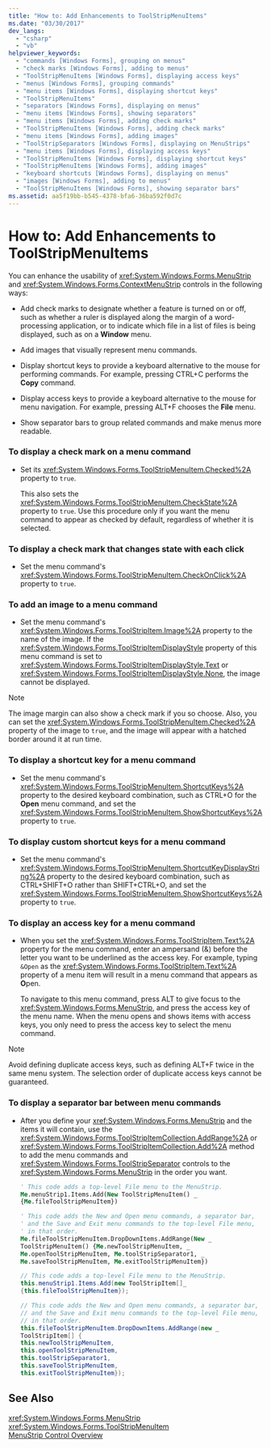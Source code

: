 ```yaml
---
title: "How to: Add Enhancements to ToolStripMenuItems"
ms.date: "03/30/2017"
dev_langs: 
  - "csharp"
  - "vb"
helpviewer_keywords: 
  - "commands [Windows Forms], grouping on menus"
  - "check marks [Windows Forms], adding to menus"
  - "ToolStripMenuItems [Windows Forms], displaying access keys"
  - "menus [Windows Forms], grouping commands"
  - "menu items [Windows Forms], displaying shortcut keys"
  - "ToolStripMenuItems"
  - "separators [Windows Forms], displaying on menus"
  - "menu items [Windows Forms], showing separators"
  - "menu items [Windows Forms], adding check marks"
  - "ToolStripMenuItems [Windows Forms], adding check marks"
  - "menu items [Windows Forms], adding images"
  - "ToolStripSeparators [Windows Forms], displaying on MenuStrips"
  - "menu items [Windows Forms], displaying access keys"
  - "ToolStripMenuItems [Windows Forms], displaying shortcut keys"
  - "ToolStripMenuItems [Windows Forms], adding images"
  - "keyboard shortcuts [Windows Forms], displaying on menus"
  - "images [Windows Forms], adding to menus"
  - "ToolStripMenuItems [Windows Forms], showing separator bars"
ms.assetid: aa5f19bb-b545-4378-bfa6-36ba592f0d7c
---
```

# How to: Add Enhancements to ToolStripMenuItems
You can enhance the usability of <xref:System.Windows.Forms.MenuStrip> and <xref:System.Windows.Forms.ContextMenuStrip> controls in the following ways:  
  
- Add check marks to designate whether a feature is turned on or off, such as whether a ruler is displayed along the margin of a word-processing application, or to indicate which file in a list of files is being displayed, such as on a **Window** menu.  
  
- Add images that visually represent menu commands.  
  
- Display shortcut keys to provide a keyboard alternative to the mouse for performing commands. For example, pressing CTRL+C performs the **Copy** command.  
  
- Display access keys to provide a keyboard alternative to the mouse for menu navigation. For example, pressing ALT+F chooses the **File** menu.  
  
- Show separator bars to group related commands and make menus more readable.  
  
### To display a check mark on a menu command  
  
- Set its <xref:System.Windows.Forms.ToolStripMenuItem.Checked%2A> property to `true`.  
  
   This also sets the <xref:System.Windows.Forms.ToolStripMenuItem.CheckState%2A> property to `true`. Use this procedure only if you want the menu command to appear as checked by default, regardless of whether it is selected.  
  
### To display a check mark that changes state with each click  
  
- Set the menu command's <xref:System.Windows.Forms.ToolStripMenuItem.CheckOnClick%2A> property to `true`.  
  
### To add an image to a menu command  
  
- Set the menu command's <xref:System.Windows.Forms.ToolStripItem.Image%2A> property to the name of the image. If the <xref:System.Windows.Forms.ToolStripItemDisplayStyle> property of this menu command is set to <xref:System.Windows.Forms.ToolStripItemDisplayStyle.Text> or <xref:System.Windows.Forms.ToolStripItemDisplayStyle.None>, the image cannot be displayed.  
  
> [!NOTE]
>  The image margin can also show a check mark if you so choose. Also, you can set the <xref:System.Windows.Forms.ToolStripMenuItem.Checked%2A> property of the image to `true`, and the image will appear with a hatched border around it at run time.  
  
### To display a shortcut key for a menu command  
  
- Set the menu command's <xref:System.Windows.Forms.ToolStripMenuItem.ShortcutKeys%2A> property to the desired keyboard combination, such as CTRL+O for the **Open** menu command, and set the <xref:System.Windows.Forms.ToolStripMenuItem.ShowShortcutKeys%2A> property to `true`.  
  
### To display custom shortcut keys for a menu command  
  
- Set the menu command's <xref:System.Windows.Forms.ToolStripMenuItem.ShortcutKeyDisplayString%2A> property to the desired keyboard combination, such as CTRL+SHIFT+O rather than SHIFT+CTRL+O, and set the <xref:System.Windows.Forms.ToolStripMenuItem.ShowShortcutKeys%2A> property to `true`.  
  
### To display an access key for a menu command  
  
- When you set the <xref:System.Windows.Forms.ToolStripItem.Text%2A> property for the menu command, enter an ampersand (&) before the letter you want to be underlined as the access key. For example, typing `&Open` as the <xref:System.Windows.Forms.ToolStripItem.Text%2A> property of a menu item will result in a menu command that appears as **O**pen.  
  
   To navigate to this menu command, press ALT to give focus to the <xref:System.Windows.Forms.MenuStrip>, and press the access key of the menu name. When the menu opens and shows items with access keys, you only need to press the access key to select the menu command.  
  
> [!NOTE]
>  Avoid defining duplicate access keys, such as defining ALT+F twice in the same menu system. The selection order of duplicate access keys cannot be guaranteed.  
  
### To display a separator bar between menu commands  
  
- After you define your <xref:System.Windows.Forms.MenuStrip> and the items it will contain, use the <xref:System.Windows.Forms.ToolStripItemCollection.AddRange%2A> or <xref:System.Windows.Forms.ToolStripItemCollection.Add%2A> method to add the menu commands and <xref:System.Windows.Forms.ToolStripSeparator> controls to the <xref:System.Windows.Forms.MenuStrip> in the order you want.  
  
  ```vb  
  ' This code adds a top-level File menu to the MenuStrip.  
  Me.menuStrip1.Items.Add(New ToolStripMenuItem() _  
  {Me.fileToolStripMenuItem})  
  
  ' This code adds the New and Open menu commands, a separator bar,   
  ' and the Save and Exit menu commands to the top-level File menu,   
  ' in that order.  
  Me.fileToolStripMenuItem.DropDownItems.AddRange(New _  
  ToolStripMenuItem() {Me.newToolStripMenuItem, _  
  Me.openToolStripMenuItem, Me.toolStripSeparator1, _  
  Me.saveToolStripMenuItem, Me.exitToolStripMenuItem})  
  ```  
  
  ```csharp  
  // This code adds a top-level File menu to the MenuStrip.  
  this.menuStrip1.Items.Add(new ToolStripItem[]_  
  {this.fileToolStripMenuItem});  
  
  // This code adds the New and Open menu commands, a separator bar,   
  // and the Save and Exit menu commands to the top-level File menu,   
  // in that order.  
  this.fileToolStripMenuItem.DropDownItems.AddRange(new _  
  ToolStripItem[] {  
  this.newToolStripMenuItem,  
  this.openToolStripMenuItem,  
  this.toolStripSeparator1,  
  this.saveToolStripMenuItem,  
  this.exitToolStripMenuItem});  
  ```  
  
## See Also  
 <xref:System.Windows.Forms.MenuStrip>  
 <xref:System.Windows.Forms.ToolStripMenuItem>  
 [MenuStrip Control Overview](../../../../docs/framework/winforms/controls/menustrip-control-overview-windows-forms.md)
